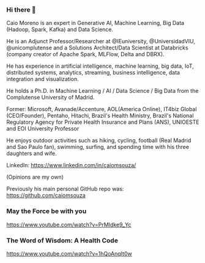 ### Hi there 👋

Caio Moreno is an expert in Generative AI, Machine Learning, Big Data (Hadoop, Spark, Kafka) and Data Science.

He is an Adjunct Professor/Researcher at @IEuniversity, @UniversidadVIU, @unicomplutense and a Solutions Architect/Data Scientist at Databricks (company creator of Apache Spark, MLFlow, Delta and DBRX). 

He has experience in artificial intelligence, machine learning, big data, IoT, distributed systems, analytics, streaming, business intelligence, data integration and visualization.

He holds a Ph.D. in Machine Learning / AI / Data Science / Big Data from the Complutense University of Madrid.

Former: Microsoft, Avanade/Accenture, AOL(America Online), IT4biz Global (CEO/Founder), Pentaho, Hitachi, Brazil's Health Ministry, Brazil's National Regulatory Agency for Private Health Insurance and Plans (ANS), UNIOESTE and EOI University Professor

He enjoys outdoor activities such as hiking, cycling, football (Real Madrid and Sao Paulo fan), swimming, surfing, and spending time with his three daughters and wife.

LinkedIn: https://www.linkedin.com/in/caiomsouza/

(Opinions are my own)

Previously his main personal GitHub repo was: https://github.com/caiomsouza

### May the Force be with you
https://www.youtube.com/watch?v=PrMIdke9_Yc

### The Word of Wisdom: A Health Code
https://www.youtube.com/watch?v=1hQoAnqIt0w<BR>


<!--
**drcaiomoreno/drcaiomoreno** is a ✨ _special_ ✨ repository because its `README.md` (this file) appears on your GitHub profile.

Here are some ideas to get you started:

- 🔭 I’m currently working on ...
- 🌱 I’m currently learning ...
- 👯 I’m looking to collaborate on ...
- 🤔 I’m looking for help with ...
- 💬 Ask me about ...
- 📫 How to reach me: ...
- 😄 Pronouns: ...
- ⚡ Fun fact: ...
-->
